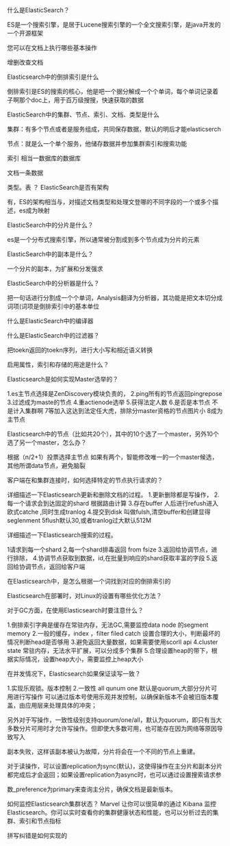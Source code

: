 什么是ElasticSearch？
 
  ES是一个搜索引擎，是居于Lucene搜索引擎的一个全文搜索引擎，是java开发的一个开源框架

您可以在文档上执行哪些基本操作
  
   增删改查文档

Elasticsearch中的倒排索引是什么

  倒排索引是ES的搜索的核心，他是吧一个据分解成一个个单词，每个单词记录着子啊那个doc上，用于百万级搜搜，快速获取的数据

ElasticSearch中的集群、节点、索引、文档、类型是什么

 集群：有多个节点或者是服务组成，共同保存数据，默认的明后才能elasticserch
 
 节点：就是么一个单个服务，他储存数据并参加集群索引和搜索功能
 
 索引 相当一数据库的数据库
 
 文档一条数据
 
 类型。表
？
ElasticSearch是否有架构

 有，ES的架构相当与，对描述文档类型和处理文登哪的不同字段的一个或多个描述，es成为映射

ElasticSearch中的分片是什么？

 es是一个分布式搜索引擎，所以通常被分割成到多个节点成为分片的元素

ElasticSearch中的副本是什么？

 一个分片的副本，为扩展和分发强求

ElasticSearch中的分析器是什么？

 把一句话进行分割成一个个单词，Analysis翻译为分析器，其功能是把文本切分成词项(词项是倒排索引中的基本单位

什么是ElasticSearch中的编译器

什么是ElasticSearch中的过滤器？

把toekn返回的toekn序列，进行大小写和相近语义转换
 

启用属性，索引和存储的用途是什么？


Elasticsearch是如何实现Master选举的？
 
 1.es主节点选择是ZenDiscovery模块负责的，
 2.ping所有的节点返回pingrepose
 3.过滤成为maste的节点
 4.重actienode选举
 5.获得法定人数
 6.是否是本节点 不是计入集群啊
 7等加入这达到法定任大虎，排除分master资格的节点图片小
 8成为主节点

Elasticsearch中的节点（比如共20个），其中的10个选了一个master，另外10个选了另一个master，怎么办？

 根据（n/2+1）投票选择主节点
 如果有两个，智能修改唯一的一个master候选，其他所谓data节点，避免脑裂

客户端在和集群连接时，如何选择特定的节点执行请求的？

详细描述一下Elasticsearch更新和删除文档的过程。
 1.更新删除都是写操作，
 2.每一个请求会到达固定的shard 根据路由计算
 3.存在buffer 人后进行refush进入欧式catche  ,同时生成tranlog
 4.提交到disk 叫做fulsh,清空buffer和创建显得seglenment
 5flush默认30,或者tranlog过大默认512M
 
 

详细描述一下Elasticsearch搜索的过程。

 1请求到每一个shard
 2,每一个shard排毒返回 from fsize
 3.返回给协调节点，进行排除，
 4.协调节点获取到数据，id,在批量到响应的shard获取丰富的字段
 5.返回给协调节点，返回给客户端



在Elasticsearch中，是怎么根据一个词找到对应的倒排索引的

Elasticsearch在部署时，对Linux的设置有哪些优化方法？

对于GC方面，在使用Elasticsearch时要注意什么？

1.倒排索引字典是缓存在常驻内存，无法GC,需要监控data node 的segment memory
2.一般的缓存，index ，filter filed catch 设置合理的大小，判断最坏的情况判断head是否够用
3.避免返回大量数据，如果需要使用scorll api
4.cluster state 常驻内存，无法水平扩展，可以分成多个集群
5.合理设置heap的带下，根据实际情况，设置heap大小，需要监控上heap大小

在并发情况下，Elasticsearch如果保证读写一致？

 1.实现乐观锁。版本控制
 2.一致性 all  qunum one  默认是quorum,大部分分片可用进行写操作
 可以通过版本号使用乐观并发控制，以确保新版本不会被旧版本覆盖，由应用层来处理具体的冲突；
 
另外对于写操作，一致性级别支持quorum/one/all，默认为quorum，即只有当大多数分片可用时才允许写操作。但即使大多数可用，也可能存在因为网络等原因导致写入

副本失败，这样该副本被认为故障，分片将会在一个不同的节点上重建。

对于读操作，可以设置replication为sync(默认)，这使得操作在主分片和副本分片都完成后才会返回；如果设置replication为async时，也可以通过设置搜索请求参

数_preference为primary来查询主分片，确保文档是最新版本。
 

如何监控Elasticsearch集群状态？
Marvel 让你可以很简单的通过 Kibana 监控 Elasticsearch。你可以实时查看你的集群健康状态和性能，也可以分析过去的集群、索引和节点指标

拼写纠错是如何实现的
